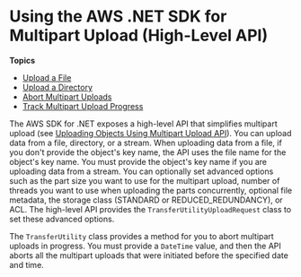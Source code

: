 # Using the AWS \.NET SDK for Multipart Upload \(High\-Level API\)<a name="usingHLmpuDotNet"></a>

**Topics**
+ [Upload a File](HLuploadFileDotNet.md)
+ [Upload a Directory](HLuploadDirDotNet.md)
+ [Abort Multipart Uploads](HLAbortDotNet.md)
+ [Track Multipart Upload Progress](HLTrackProgressMPUDotNet.md)

The AWS SDK for \.NET exposes a high\-level API that simplifies multipart upload \(see [Uploading Objects Using Multipart Upload API](uploadobjusingmpu.md)\)\. You can upload data from a file, directory, or a stream\. When uploading data from a file, if you don't provide the object's key name, the API uses the file name for the object's key name\. You must provide the object's key name if you are uploading data from a stream\. You can optionally set advanced options such as the part size you want to use for the multipart upload, number of threads you want to use when uploading the parts concurrently, optional file metadata, the storage class \(STANDARD or REDUCED\_REDUNDANCY\), or ACL\. The high\-level API provides the `TransferUtilityUploadRequest` class to set these advanced options\.

The `TransferUtility` class provides a method for you to abort multipart uploads in progress\. You must provide a `DateTime` value, and then the API aborts all the multipart uploads that were initiated before the specified date and time\. 